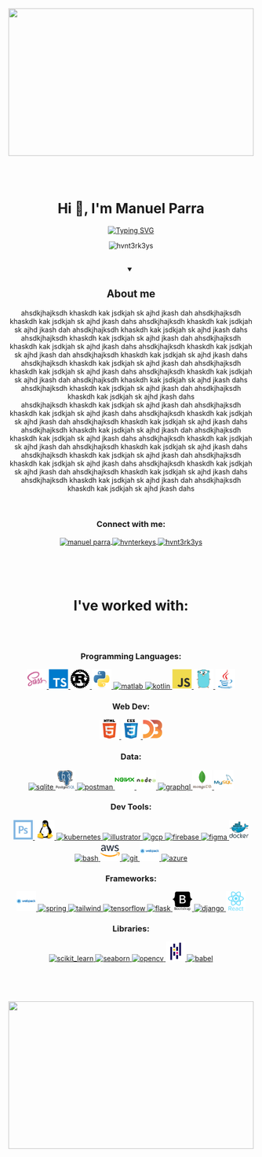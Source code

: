 </br>
<p align="center" >
  <img src="https://i.pinimg.com/originals/83/b8/09/83b809857acd41a7bad4935b4734f9fc.gif" width="500" height="300" />
</p>

</br>
</br>
<h1 align="center">
  Hi 👋, I'm Manuel Parra
</h1>
<p align="center">
  <a href="https://git.io/typing-svg"><img src="https://readme-typing-svg.demolab.com?font=Ubuntu&weight=900&size=40&pause=1000&color=71B12C&center=true&vCenter=true&width=435&lines=Mathematician;Partner;I.T+Lover;Dreamer;Developer" alt="Typing SVG" /></a>
</p>


<p align="center">
  <img src="https://komarev.com/ghpvc/?username=hvnt3rk3ys&label=Profile%20views&color=0e75b6&style=flat"
  alt="hvnt3rk3ys" />
</p>
</br>
<!-------------------------------------------------------------------- Stats section------------------------------------------------------------------------------------------------------------->
<!--<p align="center">
  <a href="https://github.com/ryo-ma/github-profile-trophy">
    <img src="https://github-profile-trophy.vercel.app/?username=hvnt3rk3ys"
    alt="hvnt3rk3ys" />
  </a>
</p>
-->
<!--<p align="center">
  <a href="https://twitter.com/" target="blank">
    <img src="https://img.shields.io/twitter/follow/?logo=twitter&style=for-the-badge"
    alt="" />
  </a>
</p>
-->
<!-------------------------------------------------------------------- Stats section------------------------------------------------------------------------------------------------------------->
<div align="center">
  <details open> 
  <summary><h2>About me</h2></summary>
  <p align="center">
  ahsdkjhajksdh khaskdh kak jsdkjah sk ajhd jkash dah ahsdkjhajksdh khaskdh kak jsdkjah sk ajhd jkash dahs  ahsdkjhajksdh khaskdh kak jsdkjah sk ajhd jkash dah ahsdkjhajksdh khaskdh kak jsdkjah sk ajhd jkash dahs  ahsdkjhajksdh khaskdh kak jsdkjah sk ajhd jkash dah ahsdkjhajksdh khaskdh kak jsdkjah sk ajhd jkash dahs  ahsdkjhajksdh khaskdh kak jsdkjah sk ajhd jkash dah ahsdkjhajksdh khaskdh kak jsdkjah sk ajhd jkash dahs ahsdkjhajksdh khaskdh kak jsdkjah sk ajhd jkash dah ahsdkjhajksdh khaskdh kak jsdkjah sk ajhd jkash dahs ahsdkjhajksdh khaskdh kak jsdkjah sk ajhd jkash dah ahsdkjhajksdh khaskdh kak jsdkjah sk ajhd jkash dahs ahsdkjhajksdh khaskdh kak jsdkjah sk ajhd jkash dah ahsdkjhajksdh khaskdh kak jsdkjah sk ajhd jkash dahs </br>
  ahsdkjhajksdh khaskdh kak jsdkjah sk ajhd jkash dah ahsdkjhajksdh khaskdh kak jsdkjah sk ajhd jkash dahs  ahsdkjhajksdh khaskdh kak jsdkjah sk ajhd jkash dah ahsdkjhajksdh khaskdh kak jsdkjah sk ajhd jkash dahs  ahsdkjhajksdh khaskdh kak jsdkjah sk ajhd jkash dah ahsdkjhajksdh khaskdh kak jsdkjah sk ajhd jkash dahs  ahsdkjhajksdh khaskdh kak jsdkjah sk ajhd jkash dah ahsdkjhajksdh khaskdh kak jsdkjah sk ajhd jkash dahs ahsdkjhajksdh khaskdh kak jsdkjah sk ajhd jkash dah ahsdkjhajksdh khaskdh kak jsdkjah sk ajhd jkash dahs ahsdkjhajksdh khaskdh kak jsdkjah sk ajhd jkash dah ahsdkjhajksdh khaskdh kak jsdkjah sk ajhd jkash dahs ahsdkjhajksdh khaskdh kak jsdkjah sk ajhd jkash dah ahsdkjhajksdh khaskdh kak jsdkjah sk ajhd jkash dahs </br>
</p>
</details>
</div>






</br>
<h3 align="center">
  Connect with me:
</h3>
<p align="center">
  <a href="https://www.linkedin.com/in/manuel-parra/" target="blank">
    <img align="center" src="https://raw.githubusercontent.com/rahuldkjain/github-profile-readme-generator/master/src/images/icons/Social/linked-in-alt.svg"
    alt="manuel parra" height="30" width="40" />
  </a>
  <a href="https://www.hackerrank.com/hvnterkeys" target="blank">
    <img align="center" src="https://raw.githubusercontent.com/rahuldkjain/github-profile-readme-generator/master/src/images/icons/Social/hackerrank.svg"
    alt="hvnterkeys" height="30" width="40" />
  </a>
  <a href="https://www.leetcode.com/hvnt3rk3ys" target="blank">
    <img align="center" src="https://raw.githubusercontent.com/rahuldkjain/github-profile-readme-generator/master/src/images/icons/Social/leet-code.svg"
    alt="hvnt3rk3ys" height="30" width="40" />
  </a>
</p>
</br>
</br>
</br>
<!-------------------------------------------------------------------- STACKSSS section------------------------------------------------------------------------------------------------------------->
<h1 align="center">
  I've worked with:
</h1>
</br>
</br>
<!---------------------------------------------------------------------------------------------------------- Prog LANG ----------------------------------------------------------------------------->
<h3 align="center">
  Programming Languages:
</h3>
<p align="center">
  <a href="https://sass-lang.com" target="_blank" rel="noreferrer">
    <img src="https://raw.githubusercontent.com/devicons/devicon/master/icons/sass/sass-original.svg"
    alt="sass" width="40" height="40" />
  </a>
  <a href="https://www.typescriptlang.org/" target="_blank" rel="noreferrer">
    <img src="https://raw.githubusercontent.com/devicons/devicon/master/icons/typescript/typescript-original.svg"
    alt="typescript" width="40" height="40" />
  </a>
  <a href="https://www.rust-lang.org" target="_blank" rel="noreferrer">
    <img src="https://raw.githubusercontent.com/devicons/devicon/master/icons/rust/rust-plain.svg"
    alt="rust" width="40" height="40" />
  </a>
  <a href="https://www.python.org" target="_blank" rel="noreferrer">
    <img src="https://raw.githubusercontent.com/devicons/devicon/master/icons/python/python-original.svg"
    alt="python" width="40" height="40" />
  </a>
  <a href="https://www.mathworks.com/" target="_blank" rel="noreferrer">
    <img src="https://upload.wikimedia.org/wikipedia/commons/2/21/Matlab_Logo.png"
    alt="matlab" width="40" height="40" />
  </a>
  <a href="https://kotlinlang.org" target="_blank" rel="noreferrer">
    <img src="https://www.vectorlogo.zone/logos/kotlinlang/kotlinlang-icon.svg"
    alt="kotlin" width="40" height="40" />
  </a>
  <a href="https://developer.mozilla.org/en-US/docs/Web/JavaScript" target="_blank"
  rel="noreferrer">
    <img src="https://raw.githubusercontent.com/devicons/devicon/master/icons/javascript/javascript-original.svg"
    alt="javascript" width="40" height="40" />
  </a>
  <a href="https://golang.org" target="_blank" rel="noreferrer">
    <img src="https://raw.githubusercontent.com/devicons/devicon/master/icons/go/go-original.svg"
    alt="go" width="40" height="40" />
  </a>
  <a href="https://java.com" target="_blank" rel="noreferrer">
    <img src="https://raw.githubusercontent.com/devicons/devicon/master/icons/java/java-original.svg"
    alt="java" width="40" height="40" />
  </a>

</p>
<!------------------------------------------------------------------------------------------------- Web Dev ------------------------------------------------------------------------------------------>
<h3 align="center">
  Web Dev:
</h3>
<p align="center">
  <a href="https://www.w3.org/html/" target="_blank" rel="noreferrer">
    <img src="https://raw.githubusercontent.com/devicons/devicon/master/icons/html5/html5-original-wordmark.svg"
    alt="html5" width="40" height="40" />
  </a>
  <a href="https://www.w3schools.com/css/" target="_blank" rel="noreferrer">
    <img src="https://raw.githubusercontent.com/devicons/devicon/master/icons/css3/css3-original-wordmark.svg"
    alt="css3" width="40" height="40" />
  </a>
  <a href="https://d3js.org/" target="_blank" rel="noreferrer">
    <img src="https://raw.githubusercontent.com/devicons/devicon/master/icons/d3js/d3js-original.svg"
    alt="d3js" width="40" height="40" />
  </a>
</p>
<!--------------------------------------------------------------------------------------------- Data Base---------------------------------------------------------------------------------------->
<h3 align="center">
  Data:
</h3>
<p align="center">
  <a href="https://www.sqlite.org/" target="_blank" rel="noreferrer">
    <img src="https://www.vectorlogo.zone/logos/sqlite/sqlite-icon.svg" alt="sqlite"
    width="40" height="40" />
  </a>
  <a href="https://www.postgresql.org" target="_blank" rel="noreferrer">
    <img src="https://raw.githubusercontent.com/devicons/devicon/master/icons/postgresql/postgresql-original-wordmark.svg"
    alt="postgresql" width="40" height="40" />
  </a>
  <a href="https://postman.com" target="_blank" rel="noreferrer">
    <img src="https://www.vectorlogo.zone/logos/getpostman/getpostman-icon.svg"
    alt="postman" width="40" height="40" />
  </a>
  <a href="https://www.nginx.com" target="_blank" rel="noreferrer">
    <img src="https://raw.githubusercontent.com/devicons/devicon/master/icons/nginx/nginx-original.svg"
    alt="nginx" width="40" height="40" />
  </a>
  <a href="https://nodejs.org" target="_blank" rel="noreferrer">
    <img src="https://raw.githubusercontent.com/devicons/devicon/master/icons/nodejs/nodejs-original-wordmark.svg"
    alt="nodejs" width="40" height="40" />
  </a>
  <a href="https://graphql.org" target="_blank" rel="noreferrer">
    <img src="https://www.vectorlogo.zone/logos/graphql/graphql-icon.svg"
    alt="graphql" width="40" height="40" />
  </a>
  <a href="https://www.mongodb.com/" target="_blank" rel="noreferrer">
    <img src="https://raw.githubusercontent.com/devicons/devicon/master/icons/mongodb/mongodb-original-wordmark.svg"
    alt="mongodb" width="40" height="40" />
  </a>
  <a href="https://www.mysql.com/" target="_blank" rel="noreferrer">
    <img src="https://raw.githubusercontent.com/devicons/devicon/master/icons/mysql/mysql-original-wordmark.svg"
    alt="mysql" width="40" height="40" />
  </a>
</p>
<!---------------------------------------------------------------------------------------------- Dev Tools --------------------------------------------------------------------------------------->
<h3 align="center">
  Dev Tools:
</h3>
<p align="center">
  <a href="https://www.photoshop.com/en" target="_blank" rel="noreferrer">
    <img src="https://raw.githubusercontent.com/devicons/devicon/master/icons/photoshop/photoshop-line.svg"
    alt="photoshop" width="40" height="40" />
  </a>
  <a href="https://www.linux.org/" target="_blank" rel="noreferrer">
    <img src="https://raw.githubusercontent.com/devicons/devicon/master/icons/linux/linux-original.svg"
    alt="linux" width="40" height="40" />
  </a>
  <a href="https://kubernetes.io" target="_blank" rel="noreferrer">
    <img src="https://www.vectorlogo.zone/logos/kubernetes/kubernetes-icon.svg"
    alt="kubernetes" width="40" height="40" />
  </a>
  <a href="https://www.adobe.com/in/products/illustrator.html" target="_blank"
  rel="noreferrer">
    <img src="https://www.vectorlogo.zone/logos/adobe_illustrator/adobe_illustrator-icon.svg"
    alt="illustrator" width="40" height="40" />
  </a>
  <a href="https://cloud.google.com" target="_blank" rel="noreferrer">
    <img src="https://www.vectorlogo.zone/logos/google_cloud/google_cloud-icon.svg"
    alt="gcp" width="40" height="40" />
  </a>
  <a href="https://firebase.google.com/" target="_blank" rel="noreferrer">
    <img src="https://www.vectorlogo.zone/logos/firebase/firebase-icon.svg"
    alt="firebase" width="40" height="40" />
  </a>
  <a href="https://www.figma.com/" target="_blank" rel="noreferrer">
    <img src="https://www.vectorlogo.zone/logos/figma/figma-icon.svg" alt="figma"
    width="40" height="40" />
  </a>
  <a href="https://www.docker.com/" target="_blank" rel="noreferrer">
    <img src="https://raw.githubusercontent.com/devicons/devicon/master/icons/docker/docker-original-wordmark.svg"
    alt="docker" width="40" height="40" />
  </a>
  <a href="https://www.gnu.org/software/bash/" target="_blank" rel="noreferrer">
    <img src="https://www.vectorlogo.zone/logos/gnu_bash/gnu_bash-icon.svg"
    alt="bash" width="40" height="40" />
  </a>
  <a href="https://aws.amazon.com" target="_blank" rel="noreferrer">
    <img src="https://raw.githubusercontent.com/devicons/devicon/master/icons/amazonwebservices/amazonwebservices-original-wordmark.svg"
    alt="aws" width="40" height="40" />
  </a>
  <a href="https://git-scm.com/" target="_blank" rel="noreferrer">
    <img src="https://www.vectorlogo.zone/logos/git-scm/git-scm-icon.svg"
    alt="git" width="40" height="40" />
  </a>
  <a href="https://webpack.js.org" target="_blank" rel="noreferrer">
    <img src="https://raw.githubusercontent.com/devicons/devicon/d00d0969292a6569d45b06d3f350f463a0107b0d/icons/webpack/webpack-original-wordmark.svg"
    alt="webpack" width="40" height="40" />
  </a>
  <a href="https://azure.microsoft.com/en-in/" target="_blank" rel="noreferrer">
    <img src="https://www.vectorlogo.zone/logos/microsoft_azure/microsoft_azure-icon.svg"
    alt="azure" width="40" height="40" />
  </a>
<!------------------------------------------------------------------------------------------------ Frameworks ---------------------------------------------------------------------------------->
  <h3 align="center">
    Frameworks:
  </h3>
  <p align="center">
    <a href="https://webpack.js.org" target="_blank" rel="noreferrer">
      <img src="https://raw.githubusercontent.com/devicons/devicon/d00d0969292a6569d45b06d3f350f463a0107b0d/icons/webpack/webpack-original-wordmark.svg"
      alt="webpack" width="40" height="40" />
    </a>
    <a href="https://spring.io/" target="_blank" rel="noreferrer">
      <img src="https://www.vectorlogo.zone/logos/springio/springio-icon.svg"
      alt="spring" width="40" height="40" />
    </a>
    <a href="https://tailwindcss.com/" target="_blank" rel="noreferrer">
      <img src="https://www.vectorlogo.zone/logos/tailwindcss/tailwindcss-icon.svg"
      alt="tailwind" width="40" height="40" />
    </a>
    <a href="https://www.tensorflow.org" target="_blank" rel="noreferrer">
      <img src="https://www.vectorlogo.zone/logos/tensorflow/tensorflow-icon.svg"
      alt="tensorflow" width="40" height="40" />
    </a>
    <a href="https://flask.palletsprojects.com/" target="_blank" rel="noreferrer">
      <img src="https://www.vectorlogo.zone/logos/pocoo_flask/pocoo_flask-icon.svg"
      alt="flask" width="40" height="40" />
    </a>
    <a href="https://getbootstrap.com" target="_blank" rel="noreferrer">
      <img src="https://raw.githubusercontent.com/devicons/devicon/master/icons/bootstrap/bootstrap-plain-wordmark.svg"
      alt="bootstrap" width="40" height="40" />
    </a>
    <a href="https://www.djangoproject.com/" target="_blank" rel="noreferrer">
      <img src="https://cdn.worldvectorlogo.com/logos/django.svg" alt="django"
      width="40" height="40" />
    </a>
    <a href="https://reactjs.org/" target="_blank" rel="noreferrer">
      <img src="https://raw.githubusercontent.com/devicons/devicon/master/icons/react/react-original-wordmark.svg"
      alt="react" width="40" height="40" />
    </a>
  </p>
<!--------------------------------------------------------------------------------------------------Libraries ------------------------------------------------------------------------------>
  <h3 align="center">
    Libraries:
  </h3>
  <p align="center">
    <a href="https://scikit-learn.org/" target="_blank" rel="noreferrer">
      <img src="https://upload.wikimedia.org/wikipedia/commons/0/05/Scikit_learn_logo_small.svg"
      alt="scikit_learn" width="40" height="40" />
    </a>
    <a href="https://seaborn.pydata.org/" target="_blank" rel="noreferrer">
      <img src="https://seaborn.pydata.org/_images/logo-mark-lightbg.svg" alt="seaborn"
      width="40" height="40" />
    </a>
    <a href="https://opencv.org/" target="_blank" rel="noreferrer">
      <img src="https://www.vectorlogo.zone/logos/opencv/opencv-icon.svg" alt="opencv"
      width="40" height="40" />
    </a>
    <a href="https://pandas.pydata.org/" target="_blank" rel="noreferrer">
      <img src="https://raw.githubusercontent.com/devicons/devicon/2ae2a900d2f041da66e950e4d48052658d850630/icons/pandas/pandas-original.svg"
      alt="pandas" width="40" height="40" />
    </a>
    <a href="https://babeljs.io/" target="_blank" rel="noreferrer">
      <img src="https://www.vectorlogo.zone/logos/babeljs/babeljs-icon.svg"
      alt="babel" width="40" height="40" />
    </a>
  </p>
</br>
</br>
</br>
<!-------------------------------------------------------------------- Stats section------------------------------------------------------------------------------------------------------------->

<!--

<p><img align="left" src="https://github-readme-stats.vercel.app/api/top-langs?username=hvnt3rk3ys&show_icons=true&locale=en&layout=compact" alt="hvnt3rk3ys" /></p>

<p>&nbsp;<img align="center" src="https://github-readme-stats.vercel.app/api?username=hvnt3rk3ys&show_icons=true&locale=en" alt="hvnt3rk3ys" /></p>

<p><img align="center" src="https://github-readme-streak-stats.herokuapp.com/?user=hvnt3rk3ys&" alt="hvnt3rk3ys" /></p>
--->

<!-------------------------------------------------------------------- Stats section------------------------------------------------------------------------------------------------------------->
<p align="center" >
  <img src="https://i.pinimg.com/originals/77/a0/11/77a0113e10aeafeffdc4e2aa8f0b29bb.gif" width="500" height="300" />
</p>
</br>
</br>
</br>
